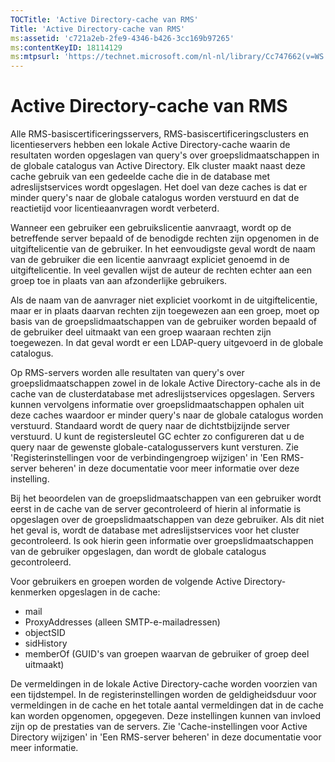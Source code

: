 ```yaml
---
TOCTitle: 'Active Directory-cache van RMS'
Title: 'Active Directory-cache van RMS'
ms:assetid: 'c721a2eb-2fe9-4346-b426-3cc169b97265'
ms:contentKeyID: 18114129
ms:mtpsurl: 'https://technet.microsoft.com/nl-nl/library/Cc747662(v=WS.10)'
---
```


Active Directory-cache van RMS
==============================

Alle RMS-basiscertificeringsservers, RMS-basiscertificeringsclusters en licentieservers hebben een lokale Active Directory-cache waarin de resultaten worden opgeslagen van query's over groepslidmaatschappen in de globale catalogus van Active Directory. Elk cluster maakt naast deze cache gebruik van een gedeelde cache die in de database met adreslijstservices wordt opgeslagen. Het doel van deze caches is dat er minder query's naar de globale catalogus worden verstuurd en dat de reactietijd voor licentieaanvragen wordt verbeterd.

Wanneer een gebruiker een gebruikslicentie aanvraagt, wordt op de betreffende server bepaald of de benodigde rechten zijn opgenomen in de uitgiftelicentie van de gebruiker. In het eenvoudigste geval wordt de naam van de gebruiker die een licentie aanvraagt expliciet genoemd in de uitgiftelicentie. In veel gevallen wijst de auteur de rechten echter aan een groep toe in plaats van aan afzonderlijke gebruikers.

Als de naam van de aanvrager niet expliciet voorkomt in de uitgiftelicentie, maar er in plaats daarvan rechten zijn toegewezen aan een groep, moet op basis van de groepslidmaatschappen van de gebruiker worden bepaald of de gebruiker deel uitmaakt van een groep waaraan rechten zijn toegewezen. In dat geval wordt er een LDAP-query uitgevoerd in de globale catalogus.

Op RMS-servers worden alle resultaten van query's over groepslidmaatschappen zowel in de lokale Active Directory-cache als in de cache van de clusterdatabase met adreslijstservices opgeslagen. Servers kunnen vervolgens informatie over groepslidmaatschappen ophalen uit deze caches waardoor er minder query's naar de globale catalogus worden verstuurd. Standaard wordt de query naar de dichtstbijzijnde server verstuurd. U kunt de registersleutel GC echter zo configureren dat u de query naar de gewenste globale-catalogusservers kunt versturen. Zie 'Registerinstellingen voor de verbindingengroep wijzigen' in 'Een RMS-server beheren' in deze documentatie voor meer informatie over deze instelling.

Bij het beoordelen van de groepslidmaatschappen van een gebruiker wordt eerst in de cache van de server gecontroleerd of hierin al informatie is opgeslagen over de groepslidmaatschappen van deze gebruiker. Als dit niet het geval is, wordt de database met adreslijstservices voor het cluster gecontroleerd. Is ook hierin geen informatie over groepslidmaatschappen van de gebruiker opgeslagen, dan wordt de globale catalogus gecontroleerd.

Voor gebruikers en groepen worden de volgende Active Directory-kenmerken opgeslagen in de cache:

-   mail
-   ProxyAddresses (alleen SMTP-e-mailadressen)
-   objectSID
-   sidHistory
-   memberOf (GUID's van groepen waarvan de gebruiker of groep deel uitmaakt)

De vermeldingen in de lokale Active Directory-cache worden voorzien van een tijdstempel. In de registerinstellingen worden de geldigheidsduur voor vermeldingen in de cache en het totale aantal vermeldingen dat in de cache kan worden opgenomen, opgegeven. Deze instellingen kunnen van invloed zijn op de prestaties van de servers. Zie 'Cache-instellingen voor Active Directory wijzigen' in 'Een RMS-server beheren' in deze documentatie voor meer informatie.
